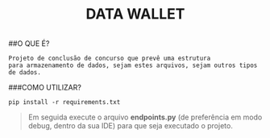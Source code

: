 <div style="display: flex; justify-content: center; align-items: center;"><h1>DATA WALLET</h1></div>

##O QUE É?

~~~~
Projeto de conclusão de concurso que prevê uma estrutura
para armazenamento de dados, sejam estes arquivos, sejam outros tipos de dados.
~~~~
###COMO UTILIZAR?

~~~
pip install -r requirements.txt
~~~
> Em seguida execute o arquivo **endpoints.py** (de preferência em modo debug, dentro da sua IDE)
>para que seja executado o projeto.

